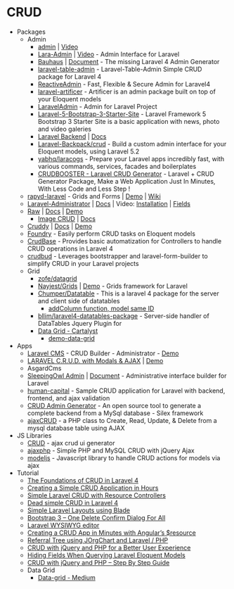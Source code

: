 # CRUD
* Packages
    - Admin
        - [admin](http://goo.gl/Oq8VXJ) | [Video](http://goo.gl/sJbGEy)
        - [Lara-Admin](http://goo.gl/s24D49) | [Video](http://youtu.be/bV5U-yFYUWM) - Admin Interface for Laravel
        - [Bauhaus](http://goo.gl/I55wHc) | [Document](http://goo.gl/Rp7j67) - The missing Laravel 4 Admin Generator
        - [laravel-table-admin](http://goo.gl/AB3WTT) - Laravel-Table-Admin Simple CRUD package for Laravel 4
        - [ReactiveAdmin](http://goo.gl/XNKupq) - Fast, Flexible & Secure Admin for Laravel4
        - [laravel-artificer](http://goo.gl/usQIfa) - Artificer is an admin package built on top of your Eloquent models
        - [LaravelAdmin](http://goo.gl/xDCXrE) - Admin for Laravel Project
        - [Laravel-5-Bootstrap-3-Starter-Site](http://goo.gl/XNB1fR) - Laravel Framework 5 Bootstrap 3 Starter Site is a basic application with news, photo and video galeries
        - [Laravel Backend](https://goo.gl/3yA5ru) | [Docs](http://laravelbackend.com/)
        - [Laravel-Backpack/crud](https://goo.gl/i2ecto) - Build a custom admin interface for your Eloquent models, using Laravel 5.2
        - [yabhq/laracogs](https://goo.gl/cSkS3I) - Prepare your Laravel apps incredibly fast, with various commands, services, facades and boilerplates
        - [CRUDBOOSTER - Laravel CRUD Generator](http://goo.gl/yM2R9z) - Laravel + CRUD Generator Package, Make a Web Application Just In Minutes, With Less Code and Less Step !
    - [rapyd-laravel](http://goo.gl/jPQNQR) - Grids and Forms | [Demo](http://goo.gl/JOKQQI) | [Wiki](http://goo.gl/RHu0KB)
    - [Laravel-Administrator](http://goo.gl/UvaAAE) | [Docs](http://goo.gl/5EoFOS) | Video: [Installation](http://vimeo.com/64693369) | [Fields](https://vimeo.com/65980351)
    - [Raw](http://goo.gl/RwZnJJ) | [Docs](http://raw.adigheorghe.ro/) | [Demo](http://goo.gl/qzjZW2)
        - [Image CRUD](http://goo.gl/jX2kiQ) | [Docs](http://goo.gl/Yn8PmR)
    - [Cruddy](http://goo.gl/Rb2F1D) | [Docs](http://goo.gl/vF4Hoq) | [Demo](http://goo.gl/6Dc4xN)
    - [Foundry](http://goo.gl/v1JlK2) - Easily perform CRUD tasks on Eloquent models
    - [CrudBase](http://goo.gl/CO8Wrk) - Provides basic automatization for Controllers to handle CRUD operations in Laravel 4
    - [crudbud](http://goo.gl/JlHRSx) - Leverages bootstrapper and laravel-form-builder to simplify CRUD in your Laravel projects
    - Grid
        - [zofe/datagrid](http://goo.gl/d9PHwj)
        - [Nayjest/Grids](http://goo.gl/Mc3DNS) | [Demo](https://goo.gl/bWW3hP) - Grids framework for Laravel
        - [Chumper/Datatable](http://goo.gl/hQAzto) - This is a laravel 4 package for the server and client side of datatables
            - [addColumn function, model same ID](http://goo.gl/VdYBld)
        - [bllim/laravel4-datatables-package](http://goo.gl/T2dD8y) - Server-side handler of DataTables Jquery Plugin for
        - [Data Grid - Cartalyst](http://goo.gl/Mn1C6X)
            - [demo-data-grid](http://goo.gl/8XZU7V)
* Apps
    - [Laravel CMS](http://goo.gl/6Jj39O) - CRUD Builder - Administrator - [Demo](http://goo.gl/U0WZBc)
    - [LARAVEL C.R.U.D. with Modals & AJAX](http://goo.gl/AKvKPi) | [Demo](http://goo.gl/72hzD3)
    - AsgardCms
    - [SleepingOwl Admin](http://sleeping-owl.github.io/) | [Document](http://goo.gl/nlS9SY) - Administrative interface builder for Laravel
    - [human-capital](http://goo.gl/ES5n3Z) - Sample CRUD application for Laravel with backend, frontend, and ajax validation
    - [CRUD Admin Generator](http://crud-admin-generator.com/) - An open source tool to generate a complete backend from a MySql database - Silex framework
    - [ajaxCRUD](http://www.ajaxcrud.com/) - a PHP class to Create, Read, Update, & Delete from a mysql database table using AJAX
* JS Libraries
    - [CRUD](http://goo.gl/laE5oy) - ajax crud ui generator
    - [ajaxphp](http://goo.gl/7tYxLL) - Simple PHP and MySQL CRUD with jQuery Ajax
    - [modeljs](http://goo.gl/LvcjNU) - Javascript library to handle CRUD actions for models via ajax
* Tutorial
    - [The Foundations of CRUD in Laravel 4](http://goo.gl/bAkCmf)
    - [Creating a Simple CRUD Application in Hours](http://goo.gl/NnPM5b)
    - [Simple Laravel CRUD with Resource Controllers](http://goo.gl/9E8bFv)
    - [Dead simple CRUD in Laravel 4](http://goo.gl/Lqu0lO)
    - [Simple Laravel Layouts using Blade](http://goo.gl/KzRAag)
    - [Bootstrap 3 – One Delete Confirm Dialog For All](http://goo.gl/hTdAu4)
    - [Laravel WYSIWYG editor](http://goo.gl/7ndzuW)
    - [Creating a CRUD App in Minutes with Angular’s $resource](http://goo.gl/1hK7OW)
    - [Referral Tree using JOrgChart and Laravel / PHP](http://goo.gl/HOaMjJ)
    - [CRUD with jQuery and PHP for a Better User Experience](http://goo.gl/K4EFCp)
    - [Hiding Fields When Querying Laravel Eloquent Models](http://goo.gl/2UnAXM)
    - [CRUD with jQuery and PHP – Step By Step Guide](https://goo.gl/W8ybOK)
    - Data Grid
        - [Data-grid - Medium](http://goo.gl/jvrMZ0)
